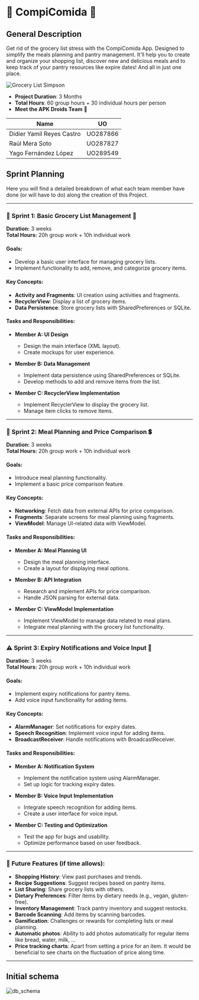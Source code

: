 # 🥐 CompiComida 🥐

## General Description
Get rid of the grocery list stress with the CompiComida App. Designed to simplify the meals planning and pantry management.
It'll help you to create and organize your shopping list, discover new and delicious meals and to keep track of your pantry
resources like expire dates! And all in just one place.

![Grocery List Simpson](https://media2.giphy.com/media/l0G16KpPfcmdN1G1O/200w.gif?cid=6c09b952mnojk36mo1ony6m0eanf37mxp3klovbeeyy3yt24&ep=v1_gifs_search&rid=200w.gif&ct=g)

- **Project Duration**: 3 Months
- **Total Hours**: 60 group hours + 30 individual hours per person
- **Meet the APK Droids Team** 🤖

|  Name                       | UO         |
|-----------------------------|------------|
|  Didier Yamil Reyes Castro  |  UO287866  | 
|  Raúl Mera Soto             |  UO287827  |
|  Yago Fernández López       |  UO289549  |

## Sprint Planning
Here you will find a detailed breakdown of what each team member have done (or will have to do) along the creation of this Project.

---

### 🛒 Sprint 1: Basic Grocery List Management 🥘
**Duration:** 3 weeks  
**Total Hours:** 20h group work + 10h individual work

#### Goals:
- Develop a basic user interface for managing grocery lists.
- Implement functionality to add, remove, and categorize grocery items.

#### Key Concepts:
- **Activity and Fragments**: UI creation using activities and fragments.
- **RecyclerView**: Display a list of grocery items.
- **Data Persistence**: Store grocery lists with SharedPreferences or SQLite.

#### Tasks and Responsibilities:
- **Member A: UI Design**
  - Design the main interface (XML layout).
  - Create mockups for user experience.
  
- **Member B: Data Management**
  - Implement data persistence using SharedPreferences or SQLite.
  - Develop methods to add and remove items from the list.
  
- **Member C: RecyclerView Implementation**
  - Implement RecyclerView to display the grocery list.
  - Manage item clicks to remove items.

---

### 🥩 Sprint 2: Meal Planning and Price Comparison 💲
**Duration:** 3 weeks  
**Total Hours:** 20h group work + 10h individual work

#### Goals:
- Introduce meal planning functionality.
- Implement a basic price comparison feature.

#### Key Concepts:
- **Networking**: Fetch data from external APIs for price comparison.
- **Fragments**: Separate screens for meal planning using fragments.
- **ViewModel**: Manage UI-related data with ViewModel.

#### Tasks and Responsibilities:
- **Member A: Meal Planning UI**
  - Design the meal planning interface.
  - Create a layout for displaying meal options.
  
- **Member B: API Integration**
  - Research and implement APIs for price comparison.
  - Handle JSON parsing for external data.
  
- **Member C: ViewModel Implementation**
  - Implement ViewModel to manage data related to meal plans.
  - Integrate meal planning with the grocery list functionality.

---

### ⚠️ Sprint 3: Expiry Notifications and Voice Input 📢
**Duration:** 3 weeks  
**Total Hours:** 20h group work + 10h individual work

#### Goals:
- Implement expiry notifications for pantry items.
- Add voice input functionality for adding items.

#### Key Concepts:
- **AlarmManager**: Set notifications for expiry dates.
- **Speech Recognition**: Implement voice input for adding items.
- **BroadcastReceiver**: Handle notifications with BroadcastReceiver.

#### Tasks and Responsibilities:
- **Member A: Notification System**
  - Implement the notification system using AlarmManager.
  - Set up logic for tracking expiry dates.
  
- **Member B: Voice Input Implementation**
  - Integrate speech recognition for adding items.
  - Create a user interface for voice input.
  
- **Member C: Testing and Optimization**
  - Test the app for bugs and usability.
  - Optimize performance based on user feedback.

---
### 🚀 Future Features (if time allows):
- **Shopping History**: View past purchases and trends.
- **Recipe Suggestions**: Suggest recipes based on pantry items.
- **List Sharing**: Share grocery lists with others.
- **Dietary Preferences**: Filter items by dietary needs (e.g., vegan, gluten-free).
- **Inventory Management**: Track pantry inventory and suggest restocks.
- **Barcode Scanning**: Add items by scanning barcodes.
- **Gamification**: Challenges or rewards for completing lists or meal planning.
- **Automatic photos**: Ability to add photos automatically for regular items like bread, water, milk, ...
- **Price tracking charts**: Apart from setting a price for an item. It would be beneficial to see charts on the fluctuation of price along time.
---

## Initial schema

![db_schema](https://github.com/user-attachments/assets/56ac97f9-6a77-4a3a-84c1-1ddc9f98bace)

